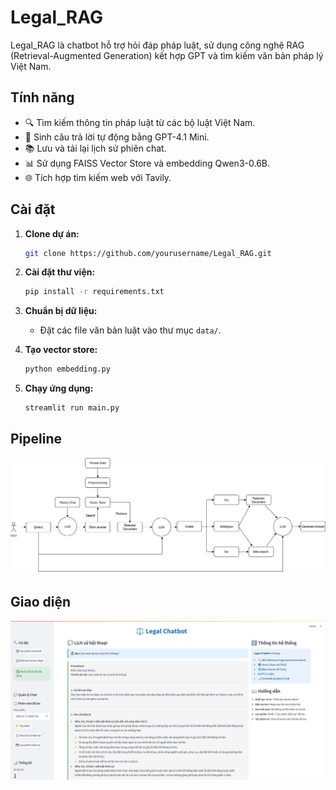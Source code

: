 # Legal_RAG

Legal_RAG là chatbot hỗ trợ hỏi đáp pháp luật, sử dụng công nghệ RAG (Retrieval-Augmented Generation) kết hợp GPT và tìm kiếm văn bản pháp lý Việt Nam.

## Tính năng

- 🔍 Tìm kiếm thông tin pháp luật từ các bộ luật Việt Nam.
- 🤖 Sinh câu trả lời tự động bằng GPT-4.1 Mini.
- 📚 Lưu và tải lại lịch sử phiên chat.
- 📊 Sử dụng FAISS Vector Store và embedding Qwen3-0.6B.
- 🌐 Tích hợp tìm kiếm web với Tavily.

## Cài đặt

1. **Clone dự án:**
    ```sh
    git clone https://github.com/yourusername/Legal_RAG.git
    ```

2. **Cài đặt thư viện:**
    ```sh
    pip install -r requirements.txt
    ```

3. **Chuẩn bị dữ liệu:**
    - Đặt các file văn bản luật vào thư mục `data/`.

4. **Tạo vector store:**
    ```sh
    python embedding.py
    ```

5. **Chạy ứng dụng:**
    ```sh
    streamlit run main.py
    ```
## Pipeline
![](pipeline.png)
## Giao diện
![](ui.png)
